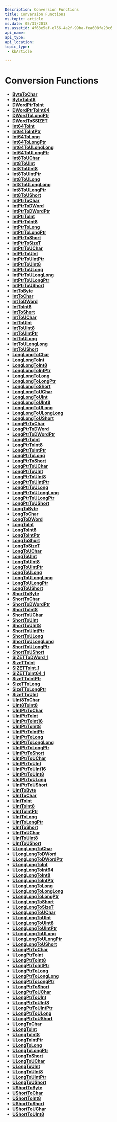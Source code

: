 ```yaml
---
Description: Conversion Functions
title: Conversion Functions
ms.topic: article
ms.date: 05/31/2018
ms.assetid: 4f63e5af-e756-4a2f-99ba-fea608fa23c6
api_name: 
api_type: 
api_location: 
topic_type: 
 - kbArticle

---
```


# Conversion Functions

-   [**ByteToChar**](/windows/desktop/api/intsafe/nf-intsafe-bytetochar)
-   [**ByteToInt8**](/windows/desktop/api/intsafe/nf-intsafe-bytetoint8)
-   [**DWordPtrToInt**](dwordptrtoint.md)
-   [**DWordPtrToInt64**](https://msdn.microsoft.com/library/Bb776680(v=VS.85).aspx)
-   [**DWordToLongPtr**](https://msdn.microsoft.com/library/Bb776694(v=VS.85).aspx)
-   [**DWordToSSIZET**](https://msdn.microsoft.com/library/Bb776697(v=VS.85).aspx)
-   [**Int64ToInt**](https://msdn.microsoft.com/library/Bb776705(v=VS.85).aspx)
-   [**Int64ToIntPtr**](https://msdn.microsoft.com/library/Bb776706(v=VS.85).aspx)
-   [**Int64ToLong**](https://msdn.microsoft.com/library/Bb776707(v=VS.85).aspx)
-   [**Int64ToLongPtr**](https://msdn.microsoft.com/library/Bb776708(v=VS.85).aspx)
-   [**Int64ToULongLong**](https://msdn.microsoft.com/library/Bb776716(v=VS.85).aspx)
-   [**Int64ToULongPtr**](https://msdn.microsoft.com/library/Bb776717(v=VS.85).aspx)
-   [**Int8ToUChar**](/windows/desktop/api/intsafe/nf-intsafe-int8touchar)
-   [**Int8ToUInt**](/windows/desktop/api/intsafe/nf-intsafe-int8touint)
-   [**Int8ToUInt8**](/windows/desktop/api/intsafe/nf-intsafe-int8touint8)
-   [**Int8ToUIntPtr**](/windows/desktop/api/intsafe/nf-intsafe-int8touintptr)
-   [**Int8ToULong**](/windows/desktop/api/intsafe/nf-intsafe-int8toulong)
-   [**Int8ToULongLong**](/windows/desktop/api/intsafe/nf-intsafe-int8toulonglong)
-   [**Int8ToULongPtr**](/windows/desktop/api/intsafe/nf-intsafe-int8toulongptr)
-   [**Int8ToUShort**](/windows/desktop/api/intsafe/nf-intsafe-int8toushort)
-   [**IntPtrToChar**](/windows/desktop/api/intsafe/nf-intsafe-intptrtochar)
-   [**IntPtrToDWord**](https://msdn.microsoft.com/library/Bb776718(v=VS.85).aspx)
-   [**IntPtrToDWordPtr**](https://msdn.microsoft.com/library/Bb776719(v=VS.85).aspx)
-   [**IntPtrToInt**](/windows/desktop/api/Intsafe/nf-intsafe-intptrtoint)
-   [**IntPtrToInt8**](/windows/desktop/api/intsafe/nf-intsafe-intptrtoint8)
-   [**IntPtrToLong**](/windows/desktop/api/Intsafe/nf-intsafe-intptrtolong)
-   [**IntPtrToLongPtr**](/windows/desktop/api/intsafe/nf-intsafe-intptrtolongptr)
-   [**IntPtrToShort**](/windows/desktop/api/intsafe/nf-intsafe-intptrtoshort)
-   [**IntPtrToSizeT**](https://msdn.microsoft.com/library/Bb776722(v=VS.85).aspx)
-   [**IntPtrToUChar**](/windows/desktop/api/intsafe/nf-intsafe-intptrtouchar)
-   [**IntPtrToUInt**](/windows/desktop/api/Intsafe/nf-intsafe-intptrtouint)
-   [**IntPtrToUIntPtr**](/windows/desktop/api/Intsafe/nf-intsafe-intptrtouintptr)
-   [**IntPtrToUInt8**](/windows/desktop/api/intsafe/nf-intsafe-intptrtouint8)
-   [**IntPtrToULong**](/windows/desktop/api/Intsafe/nf-intsafe-intptrtoulong)
-   [**IntPtrToULongLong**](/windows/desktop/api/Intsafe/nf-intsafe-intptrtoulonglong)
-   [**IntPtrToULongPtr**](/windows/desktop/api/Intsafe/nf-intsafe-intptrtoulongptr)
-   [**IntPtrToUShort**](/windows/desktop/api/intsafe/nf-intsafe-intptrtoushort)
-   [**IntToByte**](https://msdn.microsoft.com/library/Bb776729(v=VS.85).aspx)
-   [**IntToChar**](/windows/desktop/api/Intsafe/nf-intsafe-inttochar)
-   [**IntToDWord**](https://msdn.microsoft.com/library/Bb776731(v=VS.85).aspx)
-   [**IntToInt8**](/windows/desktop/api/intsafe/nf-intsafe-inttoint8)
-   [**IntToShort**](/windows/desktop/api/Intsafe/nf-intsafe-inttoshort)
-   [**IntToUChar**](/windows/desktop/api/Intsafe/nf-intsafe-inttouchar)
-   [**IntToUInt**](/windows/desktop/api/Intsafe/nf-intsafe-inttouint)
-   [**IntToUInt8**](/windows/desktop/api/intsafe/nf-intsafe-inttouint8)
-   [**IntToUIntPtr**](/windows/desktop/api/Intsafe/nf-intsafe-inttoulonglong)
-   [**IntToULong**](/windows/desktop/api/Intsafe/nf-intsafe-inttoulong)
-   [**IntToULongLong**](https://msdn.microsoft.com/library/Bb776740(v=VS.85).aspx)
-   [**IntToUShort**](/windows/desktop/api/Intsafe/nf-intsafe-inttoushort)
-   [**LongLongToChar**](/windows/desktop/api/intsafe/nf-intsafe-longlongtochar)
-   [**LongLongToInt**](/windows/desktop/api/intsafe/nf-intsafe-longlongtoint)
-   [**LongLongToInt8**](/windows/desktop/api/intsafe/nf-intsafe-longlongtoint8)
-   [**LongLongToIntPtr**](/windows/desktop/api/intsafe/nf-intsafe-longlongtointptr)
-   [**LongLongToLong**](/windows/desktop/api/intsafe/nf-intsafe-longlongtolong)
-   [**LongLongToLongPtr**](/windows/desktop/api/intsafe/nf-intsafe-longlongtolongptr)
-   [**LongLongToShort**](/windows/desktop/api/intsafe/nf-intsafe-longlongtoshort)
-   [**LongLongToUChar**](/windows/desktop/api/intsafe/nf-intsafe-longlongtouchar)
-   [**LongLongToUInt**](/windows/desktop/api/intsafe/nf-intsafe-longlongtouint)
-   [**LongLongToUInt8**](/windows/desktop/api/intsafe/nf-intsafe-longlongtouint8)
-   [**LongLongToULong**](/windows/desktop/api/intsafe/nf-intsafe-longlongtoulong)
-   [**LongLongToULongLong**](/windows/desktop/api/intsafe/nf-intsafe-longlongtoulonglong)
-   [**LongLongToUShort**](/windows/desktop/api/intsafe/nf-intsafe-longlongtoushort)
-   [**LongPtrToChar**](/windows/desktop/api/intsafe/nf-intsafe-longptrtochar)
-   [**LongPtrToDWord**](https://msdn.microsoft.com/library/Bb776744(v=VS.85).aspx)
-   [**LongPtrToDWordPtr**](https://msdn.microsoft.com/library/Bb776745(v=VS.85).aspx)
-   [**LongPtrToInt**](/windows/desktop/api/Intsafe/nf-intsafe-longptrtoint)
-   [**LongPtrToInt8**](/windows/desktop/api/intsafe/nf-intsafe-longptrtoint8)
-   [**LongPtrToIntPtr**](/windows/desktop/api/Intsafe/nf-intsafe-longptrtointptr)
-   [**LongPtrToLong**](/windows/desktop/api/Intsafe/nf-intsafe-longptrtolong)
-   [**LongPtrToShort**](/windows/desktop/api/intsafe/nf-intsafe-longptrtoshort)
-   [**LongPtrToUChar**](/windows/desktop/api/intsafe/nf-intsafe-longptrtouchar)
-   [**LongPtrToUInt**](/windows/desktop/api/Intsafe/nf-intsafe-longptrtouint)
-   [**LongPtrToUInt8**](/windows/desktop/api/intsafe/nf-intsafe-longptrtouint8)
-   [**LongPtrToUIntPtr**](/windows/desktop/api/Intsafe/nf-intsafe-longptrtouintptr)
-   [**LongPtrToULong**](/windows/desktop/api/Intsafe/nf-intsafe-longptrtoulong)
-   [**LongPtrToULongLong**](/windows/desktop/api/Intsafe/nf-intsafe-longptrtoulonglong)
-   [**LongPtrToULongPtr**](/windows/desktop/api/Intsafe/nf-intsafe-longptrtoulongptr)
-   [**LongPtrToUShort**](/windows/desktop/api/intsafe/nf-intsafe-longptrtoushort)
-   [**LongToByte**](https://msdn.microsoft.com/library/Bb776756(v=VS.85).aspx)
-   [**LongToChar**](/windows/desktop/api/Intsafe/nf-intsafe-longtochar)
-   [**LongToDWord**](https://msdn.microsoft.com/library/Bb776758(v=VS.85).aspx)
-   [**LongToInt**](/windows/desktop/api/Intsafe/nf-intsafe-longtoint)
-   [**LongToInt8**](/windows/desktop/api/intsafe/nf-intsafe-longtoint8)
-   [**LongToIntPtr**](/windows/desktop/api/Intsafe/nf-intsafe-longtointptr)
-   [**LongToShort**](/windows/desktop/api/Intsafe/nf-intsafe-longtoshort)
-   [**LongToSizeT**](https://msdn.microsoft.com/library/Bb776764(v=VS.85).aspx)
-   [**LongToUChar**](/windows/desktop/api/Intsafe/nf-intsafe-longtouchar)
-   [**LongToUInt**](/windows/desktop/api/Intsafe/nf-intsafe-longtouint)
-   [**LongToUInt8**](/windows/desktop/api/intsafe/nf-intsafe-longtouint8)
-   [**LongToUIntPtr**](/windows/desktop/api/Intsafe/nf-intsafe-longtouintptr)
-   [**LongToULong**](/windows/desktop/api/Intsafe/nf-intsafe-longtoulong)
-   [**LongToULongLong**](/windows/desktop/api/Intsafe/nf-intsafe-longtoulonglong)
-   [**LongToULongPtr**](/windows/desktop/api/Intsafe/nf-intsafe-longtoulongptr)
-   [**LongToUShort**](/windows/desktop/api/Intsafe/nf-intsafe-longtoushort)
-   [**ShortToByte**](https://msdn.microsoft.com/library/Bb762359(v=VS.85).aspx)
-   [**ShortToChar**](/windows/desktop/api/Intsafe/nf-intsafe-shorttochar)
-   [**ShortToDWordPtr**](/windows/desktop/api/intsafe/nf-intsafe-shorttodwordptr)
-   [**ShortToInt8**](/windows/desktop/api/intsafe/nf-intsafe-shorttoint8)
-   [**ShortToUChar**](/windows/desktop/api/Intsafe/nf-intsafe-shorttouchar)
-   [**ShortToUInt**](/windows/desktop/api/intsafe/nf-intsafe-shorttouint)
-   [**ShortToUInt8**](/windows/desktop/api/intsafe/nf-intsafe-shorttouint8)
-   [**ShortToUIntPtr**](/windows/desktop/api/intsafe/nf-intsafe-shorttouintptr)
-   [**ShortToULong**](/windows/desktop/api/intsafe/nf-intsafe-shorttoulong)
-   [**ShortToULongLong**](/windows/desktop/api/intsafe/nf-intsafe-shorttoulonglong)
-   [**ShortToULongPtr**](/windows/desktop/api/intsafe/nf-intsafe-shorttoulongptr)
-   [**ShortToUShort**](/windows/desktop/api/Intsafe/nf-intsafe-shorttoushort)
-   [**SIZETToDWord\_1**](https://msdn.microsoft.com/library/Bb762365(v=VS.85).aspx)
-   [**SizeTToInt**](/windows/desktop/api/Intsafe/nf-intsafe-ulongptrtoint)
-   [**SIZETToInt\_1**](/windows/desktop/api/Intsafe/nf-intsafe-uintptrtoint)
-   [**SIZETToInt64\_1**](/windows/desktop/api/Intsafe/nf-intsafe-ulongptrtolonglong)
-   [**SizeTToIntPtr**](https://msdn.microsoft.com/library/Bb762370(v=VS.85).aspx)
-   [**SizeTToLong**](/windows/desktop/api/Intsafe/nf-intsafe-uintptrtolong)
-   [**SizeTToLongPtr**](https://msdn.microsoft.com/library/Bb762374(v=VS.85).aspx)
-   [**SizeTToUInt**](https://msdn.microsoft.com/library/Bb762380(v=VS.85).aspx)
-   [**UInt8ToChar**](/windows/desktop/api/intsafe/nf-intsafe-uint8tochar)
-   [**UInt8ToInt8**](/windows/desktop/api/intsafe/nf-intsafe-uint8toint8)
-   [**UIntPtrToChar**](/windows/desktop/api/intsafe/nf-intsafe-uintptrtochar)
-   [**UIntPtrToInt**](uintptrtoint.md)
-   [**UIntPtrToInt16**](/windows/desktop/api/intsafe/nf-intsafe-uintptrtoint16)
-   [**UIntPtrToInt8**](/windows/desktop/api/intsafe/nf-intsafe-uintptrtoint8)
-   [**UIntPtrToIntPtr**](/windows/desktop/api/Intsafe/nf-intsafe-uintptrtointptr)
-   [**UIntPtrToLong**](https://msdn.microsoft.com/library/Bb762399(v=VS.85).aspx)
-   [**UIntPtrToLongLong**](/windows/desktop/api/intsafe/nf-intsafe-uintptrtolonglong)
-   [**UIntPtrToLongPtr**](/windows/desktop/api/Intsafe/nf-intsafe-uintptrtolongptr)
-   [**UIntPtrToShort**](/windows/desktop/api/intsafe/nf-intsafe-uintptrtoshort)
-   [**UIntPtrToUChar**](/windows/desktop/api/intsafe/nf-intsafe-uintptrtouchar)
-   [**UIntPtrToUInt**](/windows/desktop/api/Intsafe/nf-intsafe-uintptrtouint)
-   [**UIntPtrToUInt16**](/windows/desktop/api/intsafe/nf-intsafe-uintptrtouint16)
-   [**UIntPtrToUInt8**](/windows/desktop/api/intsafe/nf-intsafe-uintptrtouint8)
-   [**UIntPtrToULong**](/windows/desktop/api/Intsafe/nf-intsafe-uintptrtoulong)
-   [**UIntPtrToUShort**](/windows/desktop/api/intsafe/nf-intsafe-uintptrtoushort)
-   [**UIntToByte**](https://msdn.microsoft.com/library/Bb762404(v=VS.85).aspx)
-   [**UIntToChar**](/windows/desktop/api/Intsafe/nf-intsafe-uinttochar)
-   [**UIntToInt**](/windows/desktop/api/Intsafe/nf-intsafe-uinttoint)
-   [**UIntToInt8**](/windows/desktop/api/intsafe/nf-intsafe-uinttoint8)
-   [**UIntToIntPtr**](/windows/desktop/api/Intsafe/nf-intsafe-uinttointptr)
-   [**UIntToLong**](/windows/desktop/api/Intsafe/nf-intsafe-uinttolong)
-   [**UIntToLongPtr**](/windows/desktop/api/Intsafe/nf-intsafe-uinttolongptr)
-   [**UIntToShort**](/windows/desktop/api/Intsafe/nf-intsafe-uinttoshort)
-   [**UIntToUChar**](/windows/desktop/api/Intsafe/nf-intsafe-uinttouchar)
-   [**UIntToUInt8**](/windows/desktop/api/intsafe/nf-intsafe-uinttouint8)
-   [**UIntToUShort**](/windows/desktop/api/Intsafe/nf-intsafe-uinttoushort)
-   [**ULongLongToChar**](/windows/desktop/api/intsafe/nf-intsafe-ulonglongtochar)
-   [**ULongLongToDWord**](https://msdn.microsoft.com/library/Bb762416(v=VS.85).aspx)
-   [**ULongLongToDWordPtr**](https://msdn.microsoft.com/library/Bb762417(v=VS.85).aspx)
-   [**ULongLongToInt**](/windows/desktop/api/Intsafe/nf-intsafe-ulonglongtoint)
-   [**ULongLongToInt64**](https://msdn.microsoft.com/library/Bb762419(v=VS.85).aspx)
-   [**ULongLongToInt8**](/windows/desktop/api/intsafe/nf-intsafe-ulonglongtoint8)
-   [**ULongLongToIntPtr**](/windows/desktop/api/Intsafe/nf-intsafe-ulonglongtolonglong)
-   [**ULongLongToLong**](/windows/desktop/api/Intsafe/nf-intsafe-ulonglongtolong)
-   [**ULongLongToLongLong**](https://msdn.microsoft.com/library/Hh707135(v=VS.85).aspx)
-   [**ULongLongToLongPtr**](/windows/desktop/api/Intsafe/nf-intsafe-ulonglongtolongptr)
-   [**ULongLongToShort**](/windows/desktop/api/intsafe/nf-intsafe-ulonglongtoshort)
-   [**ULongLongToSizeT**](https://msdn.microsoft.com/library/Bb762424(v=VS.85).aspx)
-   [**ULongLongToUChar**](/windows/desktop/api/intsafe/nf-intsafe-ulonglongtouchar)
-   [**ULongLongToUInt**](/windows/desktop/api/Intsafe/nf-intsafe-ulonglongtouint)
-   [**ULongLongToUInt8**](/windows/desktop/api/intsafe/nf-intsafe-ulonglongtouint8)
-   [**ULongLongToUIntPtr**](/windows/desktop/api/Intsafe/nf-intsafe-ulonglongtouintptr)
-   [**ULongLongToULong**](/windows/desktop/api/Intsafe/nf-intsafe-ulonglongtoulong)
-   [**ULongLongToULongPtr**](/windows/desktop/api/Intsafe/nf-intsafe-ulonglongtoulongptr)
-   [**ULongLongToUShort**](/windows/desktop/api/intsafe/nf-intsafe-ulonglongtoushort)
-   [**ULongPtrToChar**](/windows/desktop/api/intsafe/nf-intsafe-ulongptrtochar)
-   [**ULongPtrToInt**](https://msdn.microsoft.com/library/Bb762432(v=VS.85).aspx)
-   [**ULongPtrToInt8**](/windows/desktop/api/intsafe/nf-intsafe-ulongptrtoint8)
-   [**ULongPtrToIntPtr**](/windows/desktop/api/Intsafe/nf-intsafe-ulongptrtointptr)
-   [**ULongPtrToLong**](/windows/desktop/api/Intsafe/nf-intsafe-ulongptrtolong)
-   [**ULongPtrToLongLong**](https://msdn.microsoft.com/library/Hh707142(v=VS.85).aspx)
-   [**ULongPtrToLongPtr**](/windows/desktop/api/Intsafe/nf-intsafe-ulongptrtolongptr)
-   [**ULongPtrToShort**](/windows/desktop/api/intsafe/nf-intsafe-ulongptrtoshort)
-   [**ULongPtrToUChar**](/windows/desktop/api/intsafe/nf-intsafe-ulongptrtouchar)
-   [**ULongPtrToUInt**](/windows/desktop/api/Intsafe/nf-intsafe-ulongptrtouint)
-   [**ULongPtrToUInt8**](/windows/desktop/api/intsafe/nf-intsafe-ulongptrtouint8)
-   [**ULongPtrToUIntPtr**](/windows/desktop/api/Intsafe/nf-intsafe-ulongptrtouintptr)
-   [**ULongPtrToULong**](/windows/desktop/api/Intsafe/nf-intsafe-ulongptrtoulong)
-   [**ULongPtrToUShort**](/windows/desktop/api/intsafe/nf-intsafe-ulongptrtoushort)
-   [**ULongToChar**](/windows/desktop/api/Intsafe/nf-intsafe-ulongtochar)
-   [**ULongToInt**](/windows/desktop/api/Intsafe/nf-intsafe-ulongtoint)
-   [**ULongToInt8**](/windows/desktop/api/intsafe/nf-intsafe-ulongtoint8)
-   [**ULongToIntPtr**](/windows/desktop/api/Intsafe/nf-intsafe-ulongtointptr)
-   [**ULongToLong**](/windows/desktop/api/Intsafe/nf-intsafe-ulongtolong)
-   [**ULongToLongPtr**](/windows/desktop/api/Intsafe/nf-intsafe-ulongtolongptr)
-   [**ULongToShort**](/windows/desktop/api/Intsafe/nf-intsafe-ulongtoshort)
-   [**ULongToUChar**](/windows/desktop/api/Intsafe/nf-intsafe-ulongtouchar)
-   [**ULongToUInt**](/windows/desktop/api/Intsafe/nf-intsafe-ulongtouint)
-   [**ULongToUInt8**](/windows/desktop/api/intsafe/nf-intsafe-ulongtouint8)
-   [**ULongToUIntPtr**](/windows/desktop/api/Intsafe/nf-intsafe-ulongtouintptr)
-   [**ULongToUShort**](/windows/desktop/api/Intsafe/nf-intsafe-ulongtoushort)
-   [**UShortToByte**](https://msdn.microsoft.com/library/Bb762457(v=VS.85).aspx)
-   [**UShortToChar**](/windows/desktop/api/Intsafe/nf-intsafe-ushorttochar)
-   [**UShortToInt8**](/windows/desktop/api/intsafe/nf-intsafe-ushorttoint8)
-   [**UShortToShort**](/windows/desktop/api/Intsafe/nf-intsafe-ushorttoshort)
-   [**UShortToUChar**](/windows/desktop/api/Intsafe/nf-intsafe-ushorttouchar)
-   [**UShortToUInt8**](/windows/desktop/api/intsafe/nf-intsafe-ushorttouint8)

 

 



